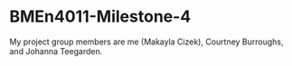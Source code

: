 # BMEn4011-Milestone-4

My project group members are me (Makayla Cizek), Courtney Burroughs, and Johanna Teegarden. 

